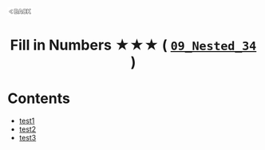 <p align="left">
  <a href="../README.md">
    <img src="../../Z99-OTHERS/00-common/00-back.png" style="width:10%">
  </a>
</p>

<div align="center">
  <h1>
    Fill in Numbers ★★★ (
      <a href="https://drive.google.com/file/d/1MGvTR5ZNjPpurG1jetgUOv__NIuNpQOu/view?usp=drive_link">
        <code>09_Nested_34</code>
      </a>
    )
  </h1>
</div>

# Contents

-   [test1]()
-   [test2]()
-   [test3]()

